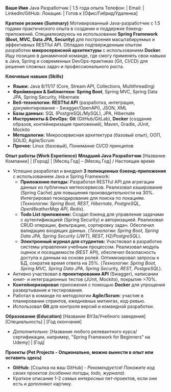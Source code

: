 
**Ваше Имя**
Java Разработчик | 1.5 года опыта
Телефон: | Email: | LinkedIn/GitHub:
Локация: | Готов к [Офис/Гибрид/Удаленка]

**Краткое резюме (Summary)**
Мотивированный Java-разработчик с 1.5 годами практического опыта в создании и поддержке бэкенд-приложений. Специализируюсь на использовании **Spring Framework (Boot, MVC, Data JPA, Security)** для построения масштабируемых и эффективных RESTful API. Обладаю подтвержденным опытом разработки **микросервисной архитектуры** с использованием **Docker**. Ищу позицию в динамичной команде, где смогу применять свои навыки в Java, Spring и современных DevOps-практиках (Git, CI/CD) для решения сложных задач и профессионального роста.

**Ключевые навыки (Skills)**
*   **Языки:** Java 8/11/17 (Core, Stream API, Collections, Multithreading)
*   **Фреймворки & Библиотеки:** **Spring Boot**, Spring MVC, Spring Data JPA, Spring Security, Hibernate
*   **Веб-технологии:** **RESTful API** (разработка, интеграция, документирование - Swagger/OpenAPI), JSON, XML
*   **Базы данных:** SQL (PostgreSQL/MySQL), JPA, Hibernate
*   **Инструменты & DevOps:** **Git** (GitHub/GitLab), **Docker** (создание образов, контейнеризация приложений), Maven, Gradle, JUnit, Mockito
*   **Методологии:** Микросервисная архитектура (базовый опыт), ООП, SOLID, Agile/Scrum
*   **Прочее:** Linux (базовый), Понимание CI/CD принципов

**Опыт работы (Work Experience)**
**Младший Java Разработчик**
[Название Компании] | [Город] | [Месяц Год] – [Месяц Год] / Настоящее время

*   Успешно разработал и внедрил **3 полноценных бэкенд-приложения** с использованием Java и Spring Framework:
    *   **Приложение погоды:** Разработал RESTful API для агрегации данных из публичных метеосервисов. Реализовал кэширование (Spring Cache) для повышения производительности на 30%. Интегрировал геокодирование для поиска по локациям. (*Технологии: Spring Boot, REST, Hibernate, PostgreSQL, OpenWeatherMap API, Redis*).
    *   **Todo List приложение:** Создал бэкенд для управления задачами с аутентификацией (Spring Security) и авторизацией. Реализовал CRUD операции, фильтрацию, сортировку задач. Обеспечил валидацию входящих данных. (*Технологии: Spring Boot, Spring Data JPA, Spring Security (JWT), REST, H2/PostgreSQL*).
    *   **Электронный журнал для студентов:** Участвовал в разработке системы управления учебным процессом. Реализовал модуль оценок и посещаемости (REST API), обеспечил безопасность доступа к данным на основе ролей. Оптимизировал запросы к БД, сократив время ответа на 25%. (*Технологии: Spring Boot, Spring MVC, Spring Data JPA, Spring Security, REST, PostgreSQL*).
*   Активно участвовал в **проектировании API** (Swagger), написании юнит- и интеграционных тестов (JUnit, Mockito), покрытие >70%.
*   **Контейнеризировал** приложения с помощью **Docker** для упрощения развертывания и тестирования.
*   Работал в команде по методологии **Agile/Scrum**: участие в планировании спринтов, ежедневных митингах, код-ревью.
*   Использовал **Git** для контроля версий и командной разработки.

**Образование (Education)**
[Название ВУЗа/Учебного заведения]
[Специальность] | [Год окончания]
*   *Дополнительно:* [Название любого релевантного курса/сертификации, например, "Spring Framework for Beginners" на Udemy] | [Год]

**Проекты (Pet Projects - Опционально, можно вынести в опыт или оставить здесь)**
*   **GitHub:** [Ссылка на ваш GitHub] - *Рекомендуется! Покажите код своих проектов (особенно погоды, todo, журнала).*
*   Краткое описание 1-2 *самых интересных* пет-проектов, если они есть и дополняют картину.
